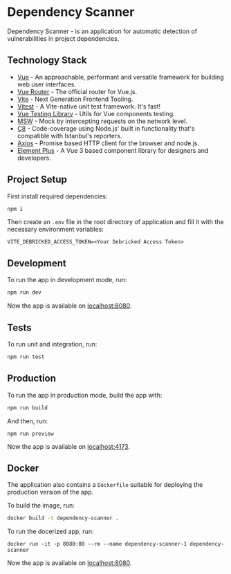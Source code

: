 # Dependency Scanner
Dependency Scanner - is an application for automatic detection of vulnerabilities in project dependencies.

## Technology Stack
* [Vue](https://vuejs.org/) - An approachable, performant and versatile framework for building web user interfaces. 
* [Vue Router](https://router.vuejs.org/) - The official router for Vue.js.
* [Vite](https://vitejs.dev/) - Next Generation Frontend Tooling.
* [Vitest](https://vitest.dev/) - A Vite-native unit test framework. It's fast!
* [Vue Testing Library](https://testing-library.com/docs/vue-testing-library/intro/) - Utils for Vue components testing.
* [MSW](https://mswjs.io/) - Mock by intercepting requests on the network level. 
* [C8](https://github.com/bcoe/c8) - Code-coverage using Node.js' built in functionality that's compatible with Istanbul's reporters.
* [Axios](https://axios-http.com/docs/intro) - Promise based HTTP client for the browser and node.js.
* [Element Plus](https://element-plus.org/en-US/) - A Vue 3 based component library for designers and developers.

## Project Setup
First install required dependencies:
```bash
npm i
```

Then create an `.env` file in the root directory of application and fill it with the necessary environment variables:
```
VITE_DEBRICKED_ACCESS_TOKEN=<Your Debricked Access Token>
```

## Development
To run the app in development mode, run:
```bash
npm run dev
```

Now the app is available on [localhost:8080](http://localhost:8080).

## Tests
To run unit and integration, run:
```bash
npm run test
```

## Production
To run the app in production mode, build the app with:
```bash
npm run build
```

And then, run:
```
npm run preview
```

Now the app is available on [localhost:4173](http://localhost:4173).

## Docker
The application also contains a `Dockerfile` suitable for deploying the production version of the app.

To build the image, run:
```bash
docker build -t dependency-scanner .
```

To run the docerized app, run:
```
docker run -it -p 8080:80 --rm --name dependency-scanner-1 dependency-scanner
```

Now the app is available on [localhost:8080](http://localhost:8080).
